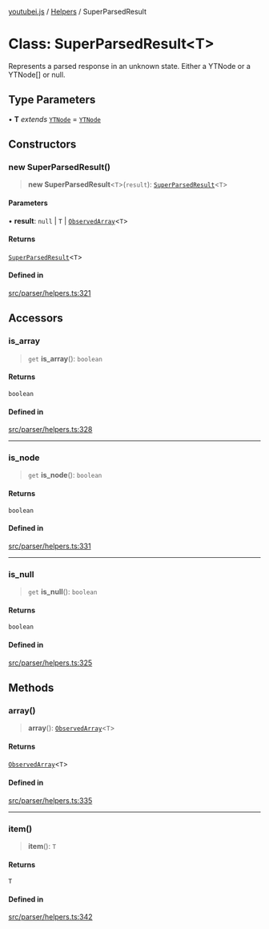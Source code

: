[youtubei.js](../../../README.md) / [Helpers](../README.md) / SuperParsedResult

# Class: SuperParsedResult\<T\>

Represents a parsed response in an unknown state. Either a YTNode or a YTNode[] or null.

## Type Parameters

• **T** *extends* [`YTNode`](YTNode.md) = [`YTNode`](YTNode.md)

## Constructors

### new SuperParsedResult()

> **new SuperParsedResult**\<`T`\>(`result`): [`SuperParsedResult`](SuperParsedResult.md)\<`T`\>

#### Parameters

• **result**: `null` \| `T` \| [`ObservedArray`](../type-aliases/ObservedArray.md)\<`T`\>

#### Returns

[`SuperParsedResult`](SuperParsedResult.md)\<`T`\>

#### Defined in

[src/parser/helpers.ts:321](https://github.com/LuanRT/YouTube.js/blob/af92984523f90200a18314b94478a2697c9deab0/src/parser/helpers.ts#L321)

## Accessors

### is\_array

> `get` **is\_array**(): `boolean`

#### Returns

`boolean`

#### Defined in

[src/parser/helpers.ts:328](https://github.com/LuanRT/YouTube.js/blob/af92984523f90200a18314b94478a2697c9deab0/src/parser/helpers.ts#L328)

***

### is\_node

> `get` **is\_node**(): `boolean`

#### Returns

`boolean`

#### Defined in

[src/parser/helpers.ts:331](https://github.com/LuanRT/YouTube.js/blob/af92984523f90200a18314b94478a2697c9deab0/src/parser/helpers.ts#L331)

***

### is\_null

> `get` **is\_null**(): `boolean`

#### Returns

`boolean`

#### Defined in

[src/parser/helpers.ts:325](https://github.com/LuanRT/YouTube.js/blob/af92984523f90200a18314b94478a2697c9deab0/src/parser/helpers.ts#L325)

## Methods

### array()

> **array**(): [`ObservedArray`](../type-aliases/ObservedArray.md)\<`T`\>

#### Returns

[`ObservedArray`](../type-aliases/ObservedArray.md)\<`T`\>

#### Defined in

[src/parser/helpers.ts:335](https://github.com/LuanRT/YouTube.js/blob/af92984523f90200a18314b94478a2697c9deab0/src/parser/helpers.ts#L335)

***

### item()

> **item**(): `T`

#### Returns

`T`

#### Defined in

[src/parser/helpers.ts:342](https://github.com/LuanRT/YouTube.js/blob/af92984523f90200a18314b94478a2697c9deab0/src/parser/helpers.ts#L342)
